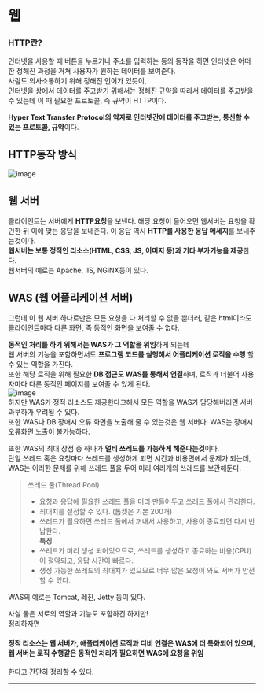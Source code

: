 # 웹

### HTTP란?
인터넷을 사용할 때 버튼을 누르거나 주소를 입력하는 등의 동작을 하면 인터넷은 어떠한 정해진 과정을 거쳐 사용자가 원하는 데이터를 보여준다.    
사람도 의사소통하기 위해 정해진 언어가 있듯이,    
인터넷을 상에서 데이터를 주고받기 위해서는 정해진 규약을 따라서 데이터를 주고받을 수 있는데 이 때 필요한 프로토콜, 즉 규약이 HTTP이다.   

**Hyper Text Transfer Protocol의 약자로 인터넷간에 데이터를 주고받는, 통신할 수 있는 프로토콜, 규약**이다.

## HTTP동작 방식
![image](https://user-images.githubusercontent.com/108853290/186593739-2dbc5e69-8f85-400a-a9bc-8f7d4d1aa52a.png)
   

## 웹 서버
클라이언트는 서버에게 **HTTP요청**을 보낸다. 해당 요청이 들어오면 웹서버는 요청을 확인한 뒤 이에 맞는 응답을 보내준다. 이 응답 역시 **HTTP를 사용한 응답 메세지**를 보내주는것이다.  
**웹서버는 보통 정적인 리소스(HTML, CSS, JS, 이미지 등)과 기타 부가기능을 제공**한다.  
웹서버의 예로는 Apache, IIS, NGiNX등이 있다.
  
  
## WAS (웹 어플리케이션 서버)
그런데 이 웹 서버 하나로만은 모든 요청을 다 처리할 수 없을 뿐더러, 같은 html이라도 클라이언트마다 다른 화면, 즉 동적인 화면을 보여줄 수 없다.     

**동적인 처리를 하기 위해서는 WAS가 그 역할을 위임**하게 되는데      
웹 서버의 기능을 포함하면서도 **프로그램 코드를 실행해서 어플리케이션 로직을 수행** 할 수 있는 역할을 가진다.   
또한 해당 로직을 위해 필요한 **DB 접근도 WAS를 통해서 연결**하며, 로직과 더불어 사용자마다 다른 동적인 페이지를 보여줄 수 있게 된다.     
![image](https://user-images.githubusercontent.com/108853290/186598818-dcea4305-d4c1-4db8-9e07-e19575a3241b.png)   
하지만 WAS가 정적 리소스도 제공한다고해서 모든 역할을 WAS가 담당해버리면 서버 과부하가 우려될 수 있다.   
또한 WAS나 DB 장애시 오류 화면을 노출해 줄 수 있는것은 웹 서버다. WAS는 장애시 오류화면 노출이 불가능하다.   

또한 WAS의 최대 장점 중 하나가 **멀티 쓰레드를 가능하게 해준다는것**이다.   
단일 쓰레드 혹은 요청마다 쓰레드를 생성하게 되면 시간과 비용면에서 문제가 되는데, WAS는 이러한 문제를 위해 쓰레드 풀을 두어 미리 여러개의 쓰레드를 보관해둔다.  
  
> 쓰레드 풀(Thread Pool)   
> * 요청과 응답에 필요한 쓰레드 풀을 미리 만들어두고 쓰레드 풀에서 관리한다.   
> * 최대치를 설정할 수 있다. (톰캣은 기본 200개)   
> * 쓰레드가 필요하면 쓰레드 풀에서 꺼내서 사용하고, 사용이 종료되면 다시 반납한다.     
> **특징**   
> * 쓰레드가 미리 생성 되어있으므로, 쓰레드를 생성하고 종료하는 비용(CPU)이 절약되고, 응답 시간이 빠르다.   
> * 생성 가능한 쓰레드의 최대치가 있으므로 너무 많은 요청이 와도 서버가 안전할 수 있다.   

WAS의 예로는 Tomcat, 레진, Jetty 등이 있다.  

  
사실 둘은 서로의 역할과 기능도 포함하긴 하지만!   
정리하자면 
#### 정적 리소스는 웹 서버가, 애플리케이션 로직과 디비 연결은 WAS에 더 특화되어 있으며, 웹 서버는 로직 수행같은 동적인 처리가 필요하면 WAS에 요청을 위임 ####
한다고 간단히 정리할 수 있다.   


-----------------------------------------

